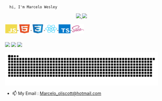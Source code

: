      hi, I'm Marcelo Wesley 

<div align="center">
  <a href="https://github.com/MarceloWesley">
 <img height="165em" src="https://github-readme-stats.vercel.app/api?username=MarceloWesley&show_icons=true&theme=radical&include_all_commits=true&count_private=true"/>
 <img height="165em" src="https://github-readme-stats.vercel.app/api/top-langs/?username=MarceloWesley&layout=compact&langs_count=7&theme=radical"/>
</div>
  
 <div style="display: inline_block"><br>
    <img align="center" alt="Marcelo-Js" height="30" width="40" src="https://raw.githubusercontent.com/devicons/devicon/master/icons/javascript/javascript-plain.svg">
    <img align="center" alt="Marcelo-HTML" height="30" width="40" src="https://raw.githubusercontent.com/devicons/devicon/master/icons/html5/html5-original.svg">
    <img align="center" alt="Marcelo-CSS" height="30" width="40" src="https://raw.githubusercontent.com/devicons/devicon/master/icons/css3/css3-original.svg">
    <img align="center" alt="Marcelo-CSS" height="30" width="40" src="https://github.com/devicons/devicon/blob/master/icons/react/react-original.svg">
    <img align="center" alt="Marcelo-CSS" height="30" width="40" src="https://github.com/devicons/devicon/blob/master/icons/typescript/typescript-original.svg">
    <img align="center" alt="Marcelo-CSS" height="30" width="40" src="https://github.com/devicons/devicon/blob/master/icons/sass/sass-original.svg">
   
  </div>

  ##
  
  <div> 
  <a href="https://instagram.com/Marcelo_olyscott" target="_blank"><img src="https://img.shields.io/badge/-Instagram-%23E4405F?style=for-the-badge&logo=instagram&logoColor=white" target="_blank"></a>
  <a href = "mailto:marcelo_oliscott@hotmail.com"><img src="https://img.shields.io/badge/-Gmail-%23333?style=for-the-badge&logo=gmail&logoColor=white" target="_blank"></a>
  <a href="https://www.linkedin.com/in/marcelo-wesley-288958217" target="_blank"><img src="https://img.shields.io/badge/-LinkedIn-%230077B5?style=for-the-badge&logo=linkedin&logoColor=white" target="_blank"></a> 
 
  ![Snake animation](https://github.com/MarceloWesley/MarceloWesley/blob/output/github-contribution-grid-snake.svg)
 
</div>

- 📫 My Email : Marcelo_oliscott@hotmail.com 
